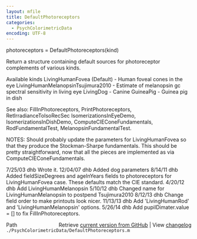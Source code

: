 ```yaml
---
layout: mfile
title: DefaultPhotoreceptors
categories:
  - PsychColorimetricData
encoding: UTF-8
---
```


photoreceptors = DefaultPhotoreceptors(kind)

Return a structure containing default sources
for photoreceptor complements of various kinds.

Available kinds
  LivingHumanFovea (Default) - Human foveal cones in the eye
  LivingHumanMelanopsinTsujimura2010 - Estimate of melanopsin gc spectral sensitivity in living eye
  LivingDog - Canine
  GuineaPig - Guinea pig in dish

See also:  FillInPhotoreceptors, PrintPhotoreceptors, RetIrradianceToIsoRecSec
 IsomerizationsInEyeDemo, IsomerizationsInDishDemo, ComputeCIEConeFundamentals,
 RodFundamentalTest, MelanopsinFundamentalTest.

NOTES: Should probably update the parameters for LivingHumanFovea so that
they produce the Stockman-Sharpe fundamentals.  This should be pretty
straightforward, now that all the pieces are implemented as via ComputeCIEConeFundamentals.

7/25/03  dhb  Wrote it.
12/04/07 dhb  Added dog parameters
8/14/11  dhb  Added fieldSizeDegrees and ageInYears fields to photoreceptors for LivingHumanFovea case.
              These defaults match the CIE standard.
4/20/12  dhb  Add LivingHumanMelanopsin
5/10/12  dhb  Changed name for LivingHumanMelanopsin to postpend Tsujimura2010
8/12/13  dhb  Change field order to make printouts look nicer.
11/13/13 dhb  Add 'LivingHumanRod' and 'LivingHumanMelanopsin' options.
5/26/14  dhb  Add pupilDimater.value = [] to fix FillInPhotoreceptors.


<div class="code_header" style="text-align:right;">
  <span style="float:left;">Path&nbsp;&nbsp;</span> <span class="counter">Retrieve <a href=
  "https://raw.github.com/Psychtoolbox-3/Psychtoolbox-3/beta/./PsychColorimetricData/DefaultPhotoreceptors.m">current version from GitHub</a> | View <a href=
  "https://github.com/Psychtoolbox-3/Psychtoolbox-3/commits/beta/./PsychColorimetricData/DefaultPhotoreceptors.m">changelog</a></span>
</div>
<div class="code">
  <code>./PsychColorimetricData/DefaultPhotoreceptors.m</code>
</div>
